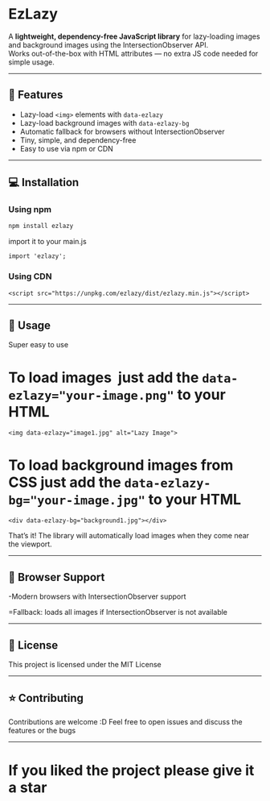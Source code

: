 # EzLazy

A **lightweight, dependency-free JavaScript library** for lazy-loading images and background images using the IntersectionObserver API.  
Works out-of-the-box with HTML attributes — no extra JS code needed for simple usage.

---

## 🚀 Features

- Lazy-load `<img>` elements with `data-ezlazy`
- Lazy-load background images with `data-ezlazy-bg`
- Automatic fallback for browsers without IntersectionObserver
- Tiny, simple, and dependency-free
- Easy to use via npm or CDN

---

## 💻 Installation

### Using npm

```bash
npm install ezlazy
```

import it to your main.js

```
import 'ezlazy';
```

### Using CDN

```
<script src="https://unpkg.com/ezlazy/dist/ezlazy.min.js"></script>
```

---

## 📝 Usage

Super easy to use

# To load images <img> just add the `data-ezlazy="your-image.png"` to your HTML

```
<img data-ezlazy="image1.jpg" alt="Lazy Image">
```

# To load background images from CSS just add the `data-ezlazy-bg="your-image.jpg"` to your HTML

```
<div data-ezlazy-bg="background1.jpg"></div>
```

That’s it! The library will automatically load images when they come near the viewport.

---

## 🔧 Browser Support

-Modern browsers with IntersectionObserver support

=Fallback: loads all images if IntersectionObserver is not available

---

## 📄 License

This project is licensed under the MIT License

---

## ⭐ Contributing

Contributions are welcome :D
Feel free to open issues and discuss the features or the bugs

---

# If you liked the project please give it a star
